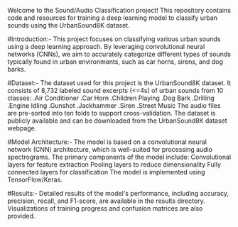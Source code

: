 Welcome to the Sound/Audio Classification project! This repository contains code and resources for training a deep learning model to classify urban sounds using the UrbanSound8K dataset.

#Introduction:-
This project focuses on classifying various urban sounds using a deep learning approach. By leveraging convolutional neural networks (CNNs), we aim to accurately categorize different types of sounds typically found in urban environments, such as car horns, sirens, and dog barks.

#Dataset:-
The dataset used for this project is the UrbanSound8K dataset. It consists of 8,732 labeled sound excerpts (<=4s) of urban sounds from 10 classes:
.Air Conditioner
.Car Horn
.Children Playing
.Dog Bark
.Drilling
.Engine Idling
.Gunshot
.Jackhammer
.Siren
.Street Music
The audio files are pre-sorted into ten folds to support cross-validation. The dataset is publicly available and can be downloaded from the UrbanSound8K dataset webpage.


#Model Architecture:-
The model is based on a convolutional neural network (CNN) architecture, which is well-suited for processing audio spectrograms. The primary components of the model include:
Convolutional layers for feature extraction
Pooling layers to reduce dimensionality
Fully connected layers for classification
The model is implemented using TensorFlow/Keras.

#Results:-
Detailed results of the model's performance, including accuracy, precision, recall, and F1-score, are available in the results directory. Visualizations of training progress and confusion matrices are also provided.

